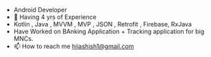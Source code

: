 -   Android Developer
- 🌱 Having 4 yrs of Experience 
-   Kotlin , Java , MVVM , MVP , JSON , Retrofit , Firebase, RxJava
-   Have Worked on BAnking Application + Tracking application for big MNCs.
- 📫 How to reach me hiiashish1@gmail.com

<!---
AshishKumarYadav/AshishKumarYadav is a ✨ special ✨ repository because its `README.md` (this file) appears on your GitHub profile.
You can click the Preview link to take a look at your changes.
--->
